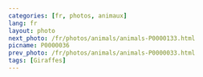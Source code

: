 ```yaml
---
categories: [fr, photos, animaux]
lang: fr
layout: photo
next_photo: /fr/photos/animals/animals-P0000133.html
picname: P0000036
prev_photo: /fr/photos/animals/animals-P0000033.html
tags: [Giraffes]
---
```

